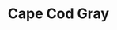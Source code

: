 ---
language: id
layout: product-item
title: Cape Cod Gray
description: Description in &amp; Cape Cod Gray
keyword: keyword in Cape Cod Gray
image: /images/SPLIT-FACE-8-Cape-Cod.jpg
sub-title: Cape Cod Gray
article-1: Height &#58; 6″, 8″, 12″ x Random <br>Length &#58; 4″ - 24″ <br>Thickness &#58; 3/8″ - 3/4″ <br>Color &#58; battic based color with high percentage of grayish seashells
title-right: Cape Cod Gray
article-right: Cape Cod Gray
title-2: Cape Cod Gray
article-2: Cape Cod Gray
article-3: Cape Cod Gray
alt-slide1: Cape Cod Gray
alt-slide2: Cape Cod Gray
alt-slide3: Cape Cod Gray
slide1: /images/SPLIT-FACE-8-Cape-Cod.jpg
slide2: /images/SPLIT-FACE-8-Cape-Cod.jpg
slide3: /images/SPLIT-FACE-8-Cape-Cod.jpg
---